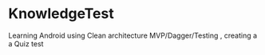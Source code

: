 # KnowledgeTest
Learning Android using Clean architecture MVP/Dagger/Testing , creating a a Quiz test

